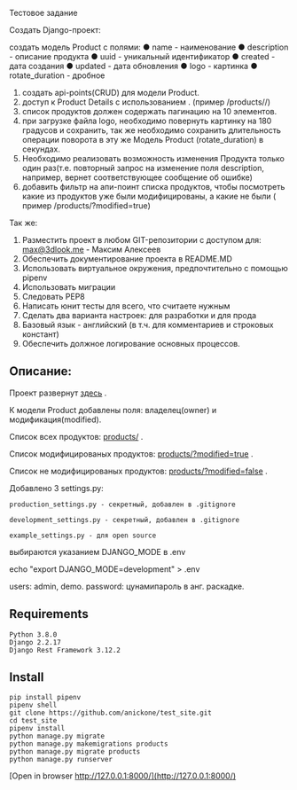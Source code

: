 Тестовое задание

Создать Django-проект:

создать модель Product c полями:
● name - наименование
● description - описание продукта
● uuid - уникальный идентификатор
● created - дата создания
● updated - дата обновления
● logo - картинка
● rotate_duration - дробное

1. создать api-points(CRUD) для модели Product.
2. доступ к Product Details c использованием <uuid>. (пример /products/<uuid>/)
3. список продуктов должен содержать пагинацию на 10 элементов.
4. при загрузке файла logo, необходимо повернуть картинку на 180 градусов и
сохранить, так же необходимо сохранить длительность операции поворота в эту же Модель Product (rotate_duration) в секундах.
5. Необходимо реализовать возможность изменения Продукта только один раз(т.е. повторный запрос на изменение поля description, например, вернет соответствующее сообщение об ошибке)
6. добавить фильтр на апи-поинт списка продуктов, чтобы посмотреть какие из продуктов уже были модифицированы, а какие не были ( пример /products/?modified=true)

Так же:
1. Разместить проект в любом GIT-репозитории с доступом для: max@3dlook.me - Максим Алексеев
2. Обеспечить документирование проекта в README.MD
3. Использовать виртуальное окружения, предпочтительно c помощью pipenv
4. Использовать миграции
5. Следовать PEP8
6. Написать юнит тесты для всего, что считаете нужным
7. Сделать два варианта настроек: для разработки и для прода
8. Базовый язык - английский (в т.ч. для комментариев и строковых констант)
9. Обеспечить должное логирование основных процессов.



## Описание:
Проект развернут [здесь](http://anickone.pythonanywhere.com/) .

К модели Product добавлены поля: владелец(owner) и модификация(modified).

Список всех продуктов: [products/](http://anickone.pythonanywhere.com/products/) .

Список модифицированых продуктов: [products/?modified=true](http://anickone.pythonanywhere.com/products/?modified=true) .

Список не модифицированых продуктов: [products/?modified=false](http://anickone.pythonanywhere.com/products/?modified=false) .

Добавлено 3 settings.py:

    production_settings.py - секретный, добавлен в .gitignore

    development_settings.py - секретный, добавлен в .gitignore

    example_settings.py - для open source

выбираются указанием DJANGO_MODE в .env

echo "export DJANGO_MODE=development" > .env

users: admin, demo. password: цунамипароль в анг. раскадке.

## Requirements
    Python 3.8.0
    Django 2.2.17
    Django Rest Framework 3.12.2

## Install
```
pip install pipenv
pipenv shell
git clone https://github.com/anickone/test_site.git
cd test_site
pipenv install
python manage.py migrate
python manage.py makemigrations products
python manage.py migrate products
python manage.py runserver
```
[Open in browser http://127.0.0.1:8000/](http://127.0.0.1:8000/)
